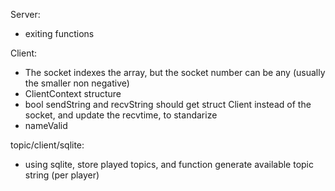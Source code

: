 Server:
- exiting functions

Client:
- The socket indexes the array, but the socket number can be any (usually the smaller non negative)
- ClientContext structure
- bool sendString and recvString should get struct Client instead of the socket, and update the recvtime, to standarize
- nameValid

topic/client/sqlite:
- using sqlite, store played topics, and function generate available topic string (per player)